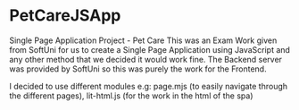 # PetCareJSApp
Single Page Application Project - Pet Care 
This was an Exam Work given from SoftUni for us to create a Single Page Application using JavaScript and any other method that we decided it would work fine.
The Backend server was provided by SoftUni so this was purely the work for the Frontend.

I decided to use different modules e.g: 
page.mjs (to easily navigate through the different pages),
lit-html.js (for the work in the html of the spa)
